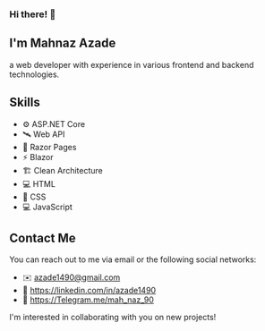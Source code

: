 ### Hi there! 👋
##
## I'm **Mahnaz Azade**
a web developer with experience in various frontend and backend technologies.

## Skills

- ⚙️ ASP.NET Core
- 🛰️ Web API
- 📄 Razor Pages
- ⚡ Blazor
- 🏗️ Clean Architecture
- 💻 HTML
- 🎨 CSS
- 💻 JavaScript

## Contact Me
You can reach out to me via email or the following social networks:

- ✉️ azade1490@gmail.com
- 🔗 https://linkedin.com/in/azade1490
- 💬 https://Telegram.me/mah_naz_90

I'm interested in collaborating with you on new projects!

